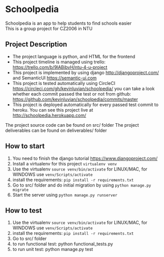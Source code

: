 # Schoolpedia
Schoolpedia is an app to help students to find schools easier<br>
This is a group project for CZ2006 in NTU

## Project Description
- The project language is python, and HTML for the frontend
- This project timeline is managed using trello: https://trello.com/b/9lABibvH/ntu-4-u-project
- This project is implemented by using django http://djangoproject.com/ and SemanticUI https://semantic-ui.com
- This project is tested automatically using CircleCI https://circleci.com/gh/kevinluvian/schoolpedia/ you can take a look whether each commit passed the test or not from github: https://github.com/kevinluvian/schoolpedia/commits/master
- This project is deployed automatically for every passed test commit to heroku. You can see this project live at http://schoolpedia.herokuapp.com/

The project source code can be found on src/ folder
The project deliverables can be found on deliverables/ folder

## How to start
1. You need to finish the django tutorial https://www.djangoproject.com/
2. Install a virtualenv for this project `virtualenv venv`
3. Use the virtualenv `source venv/bin/activate` for LINUX/MAC, for WINDOWS use `venv/Scripts/activate`
4. install the requirements: `pip install -r requirements.txt`
5. Go to src/ folder and do initial migration by using `python manage.py migrate`
6. Start the server using `python manage.py runserver`

## How to test
1. Use the virtualenv `source venv/bin/activate` for LINUX/MAC, for WINDOWS use `venv/Scripts/activate`
2. install the requirements: `pip install -r requirements.txt`
3. Go to src/ folder
4. to run functional test: python functional_tests.py
5. to run unit test: python manage.py test
